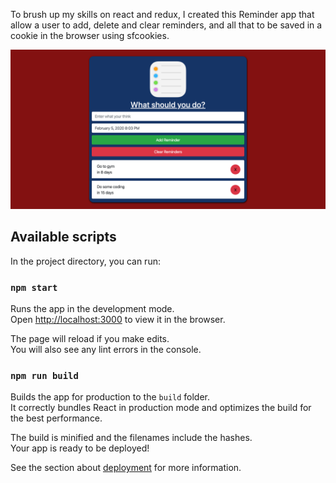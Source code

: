 To brush up my skills on react and redux, I created this Reminder app that allow a user to add, delete and clear reminders, and all that to be saved in a cookie in the browser using sfcookies.


![alt text](https://github.com/ajroudi-mohammed/reminder-app/raw/master/screencapture.png)


## Available scripts

In the project directory, you can run:

### `npm start`

Runs the app in the development mode.<br />
Open [http://localhost:3000](http://localhost:3000) to view it in the browser.

The page will reload if you make edits.<br />
You will also see any lint errors in the console.

### `npm run build`

Builds the app for production to the `build` folder.<br />
It correctly bundles React in production mode and optimizes the build for the best performance.

The build is minified and the filenames include the hashes.<br />
Your app is ready to be deployed!

See the section about [deployment](https://facebook.github.io/create-react-app/docs/deployment) for more information.